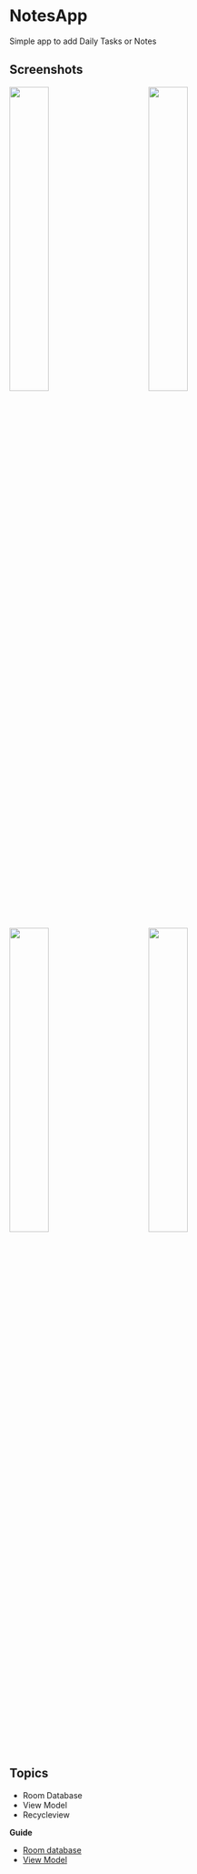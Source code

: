 # NotesApp

Simple app to add Daily Tasks or Notes


## Screenshots 
<div>
<img src = "https://user-images.githubusercontent.com/54688005/112855129-d22ff680-90ae-11eb-9e29-2e86f39b165f.jpg" width =37%>
  <img width ="10%"/> 

<img src = "https://user-images.githubusercontent.com/54688005/112855110-cf350600-90ae-11eb-9c27-4af1c309d66c.PNG" width =37%>
  <img width ="10%"/> 
</div>
<br/><br/>

<div>
<img src = "https://user-images.githubusercontent.com/54688005/112855120-d0663300-90ae-11eb-9baa-426636dbe8c5.PNG" width =37%>
  <img width ="10%"/> 

<img src = "https://user-images.githubusercontent.com/54688005/112855123-d0fec980-90ae-11eb-8aad-1021a1f77c78.PNG" width =37%>
  <img width ="10%"/> 
</div>


## Topics

- Room Database
- View Model 
- Recycleview


**Guide** <br/>
- [Room database](https://developer.android.com/training/data-storage/room)
- [View Model](https://developer.android.com/topic/libraries/architecture/viewmodel)
